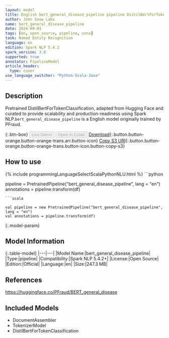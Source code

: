 ```yaml
---
layout: model
title: English bert_general_disease_pipeline pipeline DistilBertForTokenClassification from PFraud
author: John Snow Labs
name: bert_general_disease_pipeline
date: 2024-09-01
tags: [en, open_source, pipeline, onnx]
task: Named Entity Recognition
language: en
edition: Spark NLP 5.4.2
spark_version: 3.0
supported: true
annotator: PipelineModel
article_header:
  type: cover
use_language_switcher: "Python-Scala-Java"
---
```


## Description

Pretrained DistilBertForTokenClassification, adapted from Hugging Face and curated to provide scalability and production-readiness using Spark NLP.`bert_general_disease_pipeline` is a English model originally trained by PFraud.

{:.btn-box}
<button class="button button-orange" disabled>Live Demo</button>
<button class="button button-orange" disabled>Open in Colab</button>
[Download](https://s3.amazonaws.com/auxdata.johnsnowlabs.com/public/models/bert_general_disease_pipeline_en_5.4.2_3.0_1725161302459.zip){:.button.button-orange.button-orange-trans.arr.button-icon}
[Copy S3 URI](s3://auxdata.johnsnowlabs.com/public/models/bert_general_disease_pipeline_en_5.4.2_3.0_1725161302459.zip){:.button.button-orange.button-orange-trans.button-icon.button-copy-s3}

## How to use



<div class="tabs-box" markdown="1">
{% include programmingLanguageSelectScalaPythonNLU.html %}
```python

pipeline = PretrainedPipeline("bert_general_disease_pipeline", lang = "en")
annotations =  pipeline.transform(df)   

```
```scala

val pipeline = new PretrainedPipeline("bert_general_disease_pipeline", lang = "en")
val annotations = pipeline.transform(df)

```
</div>

{:.model-param}
## Model Information

{:.table-model}
|---|---|
|Model Name:|bert_general_disease_pipeline|
|Type:|pipeline|
|Compatibility:|Spark NLP 5.4.2+|
|License:|Open Source|
|Edition:|Official|
|Language:|en|
|Size:|247.3 MB|

## References

https://huggingface.co/PFraud/BERT_general_disease

## Included Models

- DocumentAssembler
- TokenizerModel
- DistilBertForTokenClassification